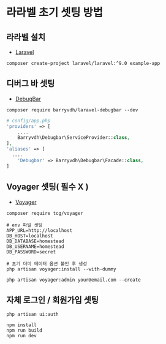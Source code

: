 # 라라벨 초기 셋팅 방법

## 라라벨 설치
- [Laravel](https://laravel.com/docs/9.x)
```
composer create-project laravel/laravel:^9.0 example-app
```

## 디버그 바 셋팅
- [DebugBar](https://www.nicesnippets.com/blog/laravel-debugbar-using-barryvdhlaravel-debugbar)
```
composer require barryvdh/laravel-debugbar --dev
```

```php
# config/app.php
'providers' => [
	....
	Barryvdh\Debugbar\ServiceProvider::class,
],
'aliases' => [
  ....
	'Debugbar' => Barryvdh\Debugbar\Facade::class,
]
```

## Voyager 셋팅( 필수 X )
- [Voyager](https://voyager-docs.devdojo.com/getting-started/installation)
```
composer require tcg/voyager
```

```
# env 파일 셋팅
APP_URL=http://localhost
DB_HOST=localhost
DB_DATABASE=homestead
DB_USERNAME=homestead
DB_PASSWORD=secret
```

```
# 초기 더미 테이터 옵션 붙인 후 생성
php artisan voyager:install --with-dummy
```

```Admin권한 유저 생성
php artisan voyager:admin your@email.com --create
```


## 자체 로그인 / 회원가입 셋팅
```shell
php artisan ui:auth
```
```npm
npm install
npm run build
npm run dev
```